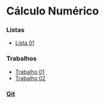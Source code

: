 # Cálculo Numérico


### Listas
* [Lista 01](cn_files/listas/01/lista01CN.pdf)

### Trabalhos

* [Trabalho 01](cn_files/trabalho/01/trabalho01.html)
* [Trabalho 02](cn_files/trabalho/02/trabalho02.html)

### [Git](https://github.com/viniciusdenovaes/Unip222CN)
